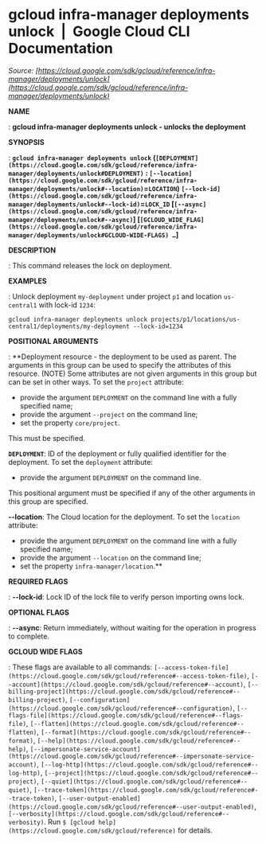 # gcloud infra-manager deployments unlock  |  Google Cloud CLI Documentation

*Source: [https://cloud.google.com/sdk/gcloud/reference/infra-manager/deployments/unlock](https://cloud.google.com/sdk/gcloud/reference/infra-manager/deployments/unlock)*

**NAME**

: **gcloud infra-manager deployments unlock - unlocks the deployment**

**SYNOPSIS**

: **`gcloud infra-manager deployments unlock` (`[DEPLOYMENT](https://cloud.google.com/sdk/gcloud/reference/infra-manager/deployments/unlock#DEPLOYMENT)` : `[--location](https://cloud.google.com/sdk/gcloud/reference/infra-manager/deployments/unlock#--location)`=`LOCATION`) `[--lock-id](https://cloud.google.com/sdk/gcloud/reference/infra-manager/deployments/unlock#--lock-id)`=`LOCK_ID` [`[--async](https://cloud.google.com/sdk/gcloud/reference/infra-manager/deployments/unlock#--async)`] [`[GCLOUD_WIDE_FLAG](https://cloud.google.com/sdk/gcloud/reference/infra-manager/deployments/unlock#GCLOUD-WIDE-FLAGS) …`]**

**DESCRIPTION**

: This command releases the lock on deployment.

**EXAMPLES**

: Unlock deployment `my-deployment` under project `p1` and
location `us-central1` with lock-id `1234`:

```
gcloud infra-manager deployments unlock projects/p1/locations/us-central1/deployments/my-deployment --lock-id=1234
```

**POSITIONAL ARGUMENTS**

: **Deployment resource - the deployment to be used as parent. The arguments in this
group can be used to specify the attributes of this resource. (NOTE) Some
attributes are not given arguments in this group but can be set in other ways.
To set the `project` attribute:

- provide the argument `DEPLOYMENT` on the command line with a fully
specified name;
- provide the argument `--project` on the command line;
- set the property `core/project`.

This must be specified.

**`DEPLOYMENT`**:
ID of the deployment or fully qualified identifier for the deployment.
To set the `deployment` attribute:

- provide the argument `DEPLOYMENT` on the command line.

This positional argument must be specified if any of the other arguments in this
group are specified.

**--location**:
The Cloud location for the deployment.
To set the `location` attribute:

- provide the argument `DEPLOYMENT` on the command line with a fully
specified name;
- provide the argument `--location` on the command line;
- set the property `infra-manager/location`.**

**REQUIRED FLAGS**

: **--lock-id**:
Lock ID of the lock file to verify person importing owns lock.

**OPTIONAL FLAGS**

: **--async**:
Return immediately, without waiting for the operation in progress to complete.

**GCLOUD WIDE FLAGS**

: These flags are available to all commands: `[--access-token-file](https://cloud.google.com/sdk/gcloud/reference#--access-token-file)`,
`[--account](https://cloud.google.com/sdk/gcloud/reference#--account)`, `[--billing-project](https://cloud.google.com/sdk/gcloud/reference#--billing-project)`,
`[--configuration](https://cloud.google.com/sdk/gcloud/reference#--configuration)`,
`[--flags-file](https://cloud.google.com/sdk/gcloud/reference#--flags-file)`,
`[--flatten](https://cloud.google.com/sdk/gcloud/reference#--flatten)`, `[--format](https://cloud.google.com/sdk/gcloud/reference#--format)`, `[--help](https://cloud.google.com/sdk/gcloud/reference#--help)`, `[--impersonate-service-account](https://cloud.google.com/sdk/gcloud/reference#--impersonate-service-account)`,
`[--log-http](https://cloud.google.com/sdk/gcloud/reference#--log-http)`,
`[--project](https://cloud.google.com/sdk/gcloud/reference#--project)`, `[--quiet](https://cloud.google.com/sdk/gcloud/reference#--quiet)`, `[--trace-token](https://cloud.google.com/sdk/gcloud/reference#--trace-token)`, `[--user-output-enabled](https://cloud.google.com/sdk/gcloud/reference#--user-output-enabled)`,
`[--verbosity](https://cloud.google.com/sdk/gcloud/reference#--verbosity)`.
Run `$ [gcloud help](https://cloud.google.com/sdk/gcloud/reference)` for details.